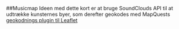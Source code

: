##Musicmap
Ideen med dette kort er at bruge SoundClouds API til at udtrække kunsternes byer, som derefter geokodes med MapQuests [geokodnings plugin til Leaflet](https://developer.mapquest.com/documentation/leaflet-plugins/geocoding)
